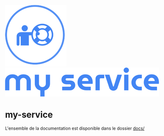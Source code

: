 ![Logo](./frontend/src/assets/icon.svg)
![my-service](./frontend/src/assets/text.svg)
# my-service

L'ensemble de la documentation est disponible dans le dossier [docs/](/docs/)
